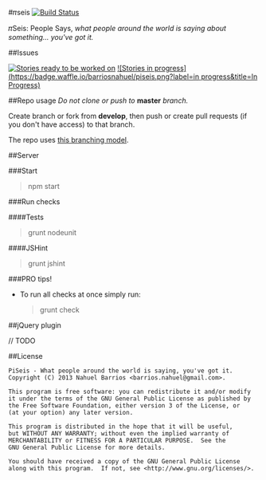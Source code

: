 #&#120587;seis [![Build Status](https://travis-ci.org/barriosnahuel/piseis.png)](https://travis-ci.org/barriosnahuel/piseis)

&#120587;Seis: People Says, *what people around the world is saying about something... you've got it.*

##Issues

[![Stories ready to be worked on](https://badge.waffle.io/barriosnahuel/piseis.png?label=ready&title=Ready)](https://waffle.io/barriosnahuel/piseis) [![Stories in progress](https://badge.waffle.io/barriosnahuel/piseis.png?label=in progress&title=In Progress)](https://waffle.io/barriosnahuel/piseis)

##Repo usage
*Do not clone or push to* **master** *branch.*

Create branch or fork from **develop**, then push or create pull requests (if you don't have access) to that branch.

The repo uses [this branching model](http://nvie.com/posts/a-successful-git-branching-model/).

##Server

###Start

> npm start

###Run checks

####Tests

> grunt nodeunit

####JSHint

> grunt jshint

###PRO tips!

- To run all checks at once simply  run:
    > grunt check

##jQuery plugin

   // TODO

##License

    PiSeis - What people around the world is saying, you've got it.
    Copyright (C) 2013 Nahuel Barrios <barrios.nahuel@gmail.com>.

    This program is free software: you can redistribute it and/or modify
    it under the terms of the GNU General Public License as published by
    the Free Software Foundation, either version 3 of the License, or
    (at your option) any later version.

    This program is distributed in the hope that it will be useful,
    but WITHOUT ANY WARRANTY; without even the implied warranty of
    MERCHANTABILITY or FITNESS FOR A PARTICULAR PURPOSE.  See the
    GNU General Public License for more details.

    You should have received a copy of the GNU General Public License
    along with this program.  If not, see <http://www.gnu.org/licenses/>.
